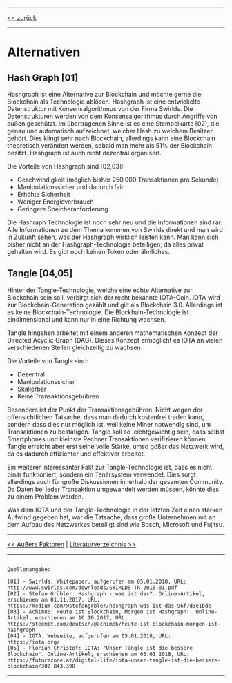 ***

[<< zurück](02_toc.md)

***

# Alternativen

## Hash Graph [01]

Hashgraph ist eine Alternative zur Blockchain und möchte gerne die Blockchain als Technologie ablösen. Hashgraph ist eine entwickelte Datenstruktur mit Konsensalgorithmus von der Firma Swirlds. Die Datenstrukturen werden von dem Konsensalgorithmus durch Angriffe von außen geschützt. Im übertragenen Sinne ist es eine Stempelkarte [02], die genau und automatisch aufzeichnet, welcher Hash zu welchem Besitzer gehört. Dies klingt sehr nach Blockchain, allerdings kann eine Blockchain theoretisch verändert werden, sobald man mehr als 51% der Blockchain besitzt. Hashgraph ist auch nicht dezentral organisert.

Die Vorteile von Hashgraph sind [02,03]:

- Geschwindigkeit (möglich bisher 250.000 Transaktionen pro Sekunde)
- Manipulationssicher und dadurch fair
- Erhöhte Sicherheit
- Weniger Energieverbrauch
- Geringere Speicheranforderung

Die Hashraph Technologie ist noch sehr neu und die Informationen sind rar. Alle Informationen zu dem Thema kommen von Swirlds direkt und man wird in Zukunft sehen, was der Hashgraph wirklich leisten kann. Man kann sich bisher nicht an der Hashgraph-Technologie beteiligen, da alles privat gehalten wird. Es gibt noch keinen Token oder ähnliches.

## Tangle [04,05]

Hinter der Tangle-Technologie, welche eine echte Alternative zur Blockchain sein soll, verbirgt sich der recht bekannte IOTA-Coin. IOTA wird zur Blockchain-Generation gezählt und gilt als Blockchain 3.0. Allerdings ist es keine Blockchain-Technologie. Die Blockhain-Technologie ist eindimensional und kann nur in eine Richtung wachsen.

Tangle hingehen arbeitet mit einem anderen mathematischen Konzept der Directed Acyclic Graph (DAG). Dieses Konzept ermöglicht es IOTA an vielen verschiedenen Stellen gleichzeitig zu wachsen.

Die Vorteile von Tangle sind: 

- Dezentral
- Manipulationssicher
- Skalierbar
- Keine Transaktionsgebühren

Besonders ist der Punkt der Transaktionsgebühren. Nicht wegen der offensichtlichen Tatsache, dass man dadurch kostenfrei traden kann, sondern dass dies nur möglich ist, weil keine Miner notwendig sind, um Transaktionen zu bestätigen. Tangle soll so leichtgewichtig sein, dass selbst Smartphones und kleinste Rechner Transaktionen verifizieren können. Tangle erreicht aber erst seine volle Stärke, umso gößer das Netzwerk wird, da es dadurch effizienter und effektiver arbeitet.

Ein weiterer interessanter Fakt zur Tangle-Technologie ist, dass es nicht binär funktioniert, sondern ein Tenärsystem verwendet. Dies sorgt allerdings auch für große Diskussionen innerhalb der gesamten Community. Da Daten bei jeder Transaktion umgewandelt werden müssen, könnte dies zu einem Problem werden.

Was dem IOTA und der Tangle-Technologie in der letzten Zeit einen starken Aufwind gegeben hat, war die Tatsache, dass große Unternehmen mit an dem Aufbau des Netzwerkes beteiligt sind wie Bosch, Microsoft und Fujitsu.

***

[<< Äußere Faktoren](10_external_factors.md) | [Literaturverzeichnis >>](12_references.md)

***

```

Quellenangabe:

[01] - Swirlds. Whitepaper, aufgerufen am 05.01.2018, URL: http://www.swirlds.com/downloads/SWIRLDS-TR-2016-01.pdf
[02] - Stefan Grübler: Hashgraph - was ist das?. Online-Artikel, erschienen am 01.11.2017, URL: https://medium.com/@stefangrbler/hashgraph-was-ist-das-96f7d3e1bde
[03] - Achim86: Heute ist Blockchain, Morgen ist Hashgraph!. Online-Artikel, erschienen am 10.10.2017, URL: https://steemit.com/deutsch/@achim86/heute-ist-blockchain-morgen-ist-hashgraph
[04] - IOTA. Webseite, aufgerufen am 05.01.2018, URL: https://iota.org/
[05] - Florian Christof: IOTA: "Unser Tangle ist die bessere Blockchain". Online-Artikel, erschienen am 05.01.2018, URL: https://futurezone.at/digital-life/iota-unser-tangle-ist-die-bessere-blockchain/302.843.398

```

***